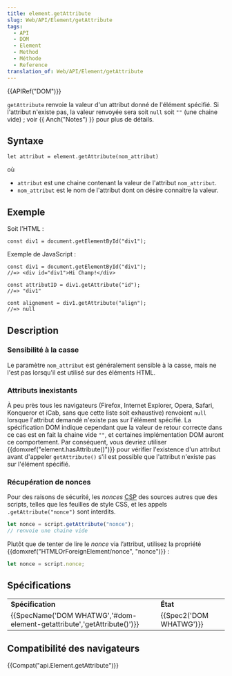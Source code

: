 ```yaml
---
title: element.getAttribute
slug: Web/API/Element/getAttribute
tags:
  - API
  - DOM
  - Element
  - Method
  - Méthode
  - Reference
translation_of: Web/API/Element/getAttribute
---
```

{{APIRef("DOM")}}

`getAttribute` renvoie la valeur d'un attribut donné de l'élément spécifié. Si l'attribut n'existe pas, la valeur renvoyée sera soit `null` soit `""` (une chaine vide) ; voir {{ Anch("Notes") }} pour plus de détails.

## Syntaxe

    let attribut = element.getAttribute(nom_attribut)

où

- `attribut` est une chaine contenant la valeur de l'attribut `nom_attribut`.
- `nom_attribut` est le nom de l'attribut dont on désire connaitre la valeur.

## Exemple

Soit l'HTML :

    const div1 = document.getElementById("div1");

Exemple de JavaScript :

    const div1 = document.getElementById("div1");
    //=> <div id="div1">Hi Champ!</div>

    const attributID = div1.getAttribute("id");
    //=> "div1"

    cont alignement = div1.getAttribute("align");
    //=> null

## Description

### Sensibilité à la casse

Le paramètre `nom_attribut` est généralement sensible à la casse, mais ne l'est pas lorsqu'il est utilisé sur des éléments HTML.

### Attributs inexistants

À peu près tous les navigateurs (Firefox, Internet Explorer, Opera, Safari, Konqueror et iCab, sans que cette liste soit exhaustive) renvoient `null` lorsque l'attribut demandé n'existe pas sur l'élément spécifié. La spécification DOM indique cependant que la valeur de retour correcte dans ce cas est en fait la chaine vide `""`, et certaines implémentation DOM auront ce comportement. Par conséquent, vous devriez utiliser {{domxref("element.hasAttribute()")}} pour vérifier l'existence d'un attribut avant d'appeler `getAttribute()` s'il est possible que l'attribut n'existe pas sur l'élément spécifié.

### Récupération de nonces

Pour des raisons de sécurité, les _nonces_ [CSP](/fr/docs/Web/HTTP/CSP) des sources autres que des scripts, telles que les feuilles de style CSS, et les appels `.getAttribute("nonce")` sont interdits.

```js example-bad
let nonce = script.getAttribute("nonce");
// renvoie une chaine vide
```

Plutôt que de tenter de lire le _nonce_ via l’attribut, utilisez la propriété {{domxref("HTMLOrForeignElement/nonce", "nonce")}} :

```js
let nonce = script.nonce;
```

## Spécifications

<table class="standard-table">
  <tbody>
    <tr>
      <td><strong>Spécification</strong></td>
      <td><strong>État</strong></td>
    </tr>
    <tr>
      <td>
        {{SpecName('DOM WHATWG','#dom-element-getattribute','getAttribute()')}}
      </td>
      <td>{{Spec2('DOM WHATWG')}}</td>
    </tr>
  </tbody>
</table>

## Compatibilité des navigateurs

{{Compat("api.Element.getAttribute")}}
